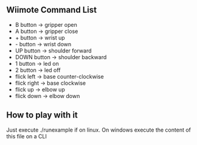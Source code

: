 ## Wiimote Command List
* B button    \-> gripper open
* A button    \-> gripper close
* \+ button   \-> wrist up
* \- button   \-> wrist down
* UP button   \-> shoulder forward
* DOWN button \-> shoulder backward
* 1 button    \-> led on
* 2 button    \-> led off
* flick left  \-> base counter-clockwise
* flick right \-> base clockwise
* flick up    \-> elbow up
* flick down  \-> elbow down

## How to play with it
Just execute ./runexample if on linux. On windows execute the content of this file on a CLI
